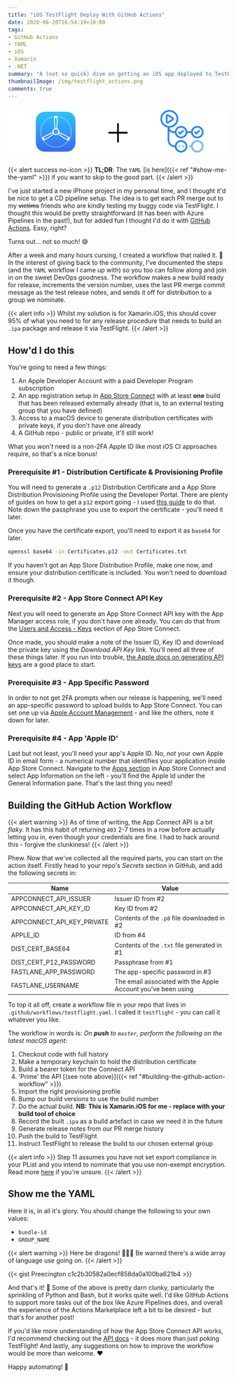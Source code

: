 ```yaml
---
title: "iOS TestFlight Deploy With GitHub Actions"
date: 2020-06-20T16:54:19+10:00
tags:
- GitHub Actions
- YAML
- iOS
- Xamarin
- .NET
summary: "A (not so quick) dive on getting an iOS app deployed to TestFlight using GitHub Actions"
thumbnailImage: /img/testflight_actions.png
comments: true
---
```

![TestFlight + Actions Header Image](/img/testflight_actions.png)

{{< alert success no-icon >}}
**TL;DR**: The `YAML` [is here]({{< ref "#show-me-the-yaml" >}}) if you want to skip to the good part.
{{< /alert >}}

I've just started a new iPhone project in my personal time, and I thought it'd be nice to get a CD pipeline setup. The idea is to get each PR merge out to my ~~victims~~ friends who are kindly testing my buggy code via TestFlight. I thought this would be pretty straightforward (it has been with Azure Pipelines in the past!), but for added fun I thought I'd do it with [GitHub Actions](https://github.com/features/actions). Easy, right?

Turns out... not so much! 😅

After a week and many hours cursing, I created a workflow that nailed it. 🎉 In the interest of giving back to the community, I've documented the steps (and the `YAML` workflow I came up with) so you too can follow along and join in on the sweet DevOps goodness. The workflow makes a new build ready for release, increments the version number, uses the last PR merge commit message as the test release notes, and sends it off for distribution to a group we nominate.

{{< alert info >}}
Whilst my solution is for Xamarin.iOS, this should cover 95% of what you need to for any release procedure that needs to build an `.ipa` package and release it via TestFlight.
{{< /alert >}}

## How'd I do this

You're going to need a few things:

1. An Apple Developer Account with a paid Developer Program subscription
2. An app registration setup in [App Store Connect](https://appstoreconnect.apple.com/) with at least **one** build that has been released externally already (that is, to an external testing group that you have defined)
3. Access to a macOS device to generate distribution certificates with private keys, if you don't have one already
4. A GitHub repo - public or private, it'll still work!

What you _won't_ need is a non-2FA Apple ID like most iOS CI approaches require, so that's a nice bonus!

### Prerequisite #1 - Distribution Certificate & Provisioning Profile

You will need to generate a `.p12` Distribution Certificate and a App Store Distribution Provisioning Profile using the Developer Portal. There are plenty of guides on how to get a `p12` export going - I used [this guide](https://support.magplus.com/hc/en-us/articles/203808748-iOS-Creating-a-Distribution-Certificate-and-p12-File) to do that. Note down the passphrase you use to export the certificate - you'll need it later.

Once you have the certificate export, you'll need to export it as `base64` for later.

```bash
openssl base64 -in Certificates.p12 -out Certificates.txt
```

If you haven't got an App Store Distribution Profile, make one now, and ensure your distribution certificate is included. You won't need to download it though.

### Prerequisite #2 - App Store Connect API Key

Next you will need to generate an App Store Connect API key with the App Manager access role, if you don't have one already. You can do that from the [Users and Access - Keys](https://appstoreconnect.apple.com/access/api) section of App Store Connect.

Once made, you should make a note of the Issuer ID, Key ID and download the private key using the _Download API Key_ link. You'll need all three of these things later. If you run into trouble, [the Apple docs on generating API keys](https://developer.apple.com/documentation/appstoreconnectapi/creating_api_keys_for_app_store_connect_api) are a good place to start.

### Prerequisite #3 - App Specific Password

In order to not get 2FA prompts when our release is happening, we'll need an app-specific password to upload builds to App Store Connect. You can set one up via [Apple Account Management](https://appleid.apple.com/account/manage) - and like the others, note it down for later.

### Prerequisite #4 - App 'Apple ID'

Last but not least, you'll need your app's Apple ID. No, _not_ your own Apple ID in email form - a numerical number that identifies your application inside App Store Connect. Navigate to the [Apps section](https://appstoreconnect.apple.com/apps/) in App Store Connect and select App Information on the left - you'll find the Apple Id under the General Information pane. That's the last thing you need!

## Building the GitHub Action Workflow

{{< alert warning >}}
As of time of writing, the App Connect API is a bit _flaky._ It has this habit of returning `403` 2-7 times in a row before actually letting you in, even though your credentials are fine. I had to hack around this - forgive the clunkiness!
{{< /alert >}}

Phew. Now that we've collected all the required parts, you can start on the action itself. Firstly head to your repo's _Secrets_ section in GitHub, and add the following secrets in:

**Name**|**Value**
-----|-----
APPCONNECT\_API\_ISSUER|Issuer ID from #2
APPCONNECT\_API\_KEY\_ID|Key ID from #2
APPCONNECT\_API\_KEY\_PRIVATE|Contents of the `.p8` file downloaded in #2
APPLE\_ID|ID from #4
DIST\_CERT\_BASE64|Contents of the `.txt` file generated in #1
DIST\_CERT\_P12\_PASSWORD|Passphrase from #1
FASTLANE\_APP\_PASSWORD|The app-specific password in #3
FASTLANE\_USERNAME|The email associated with the Apple Account you've been using

To top it all off, create a workflow file in your repo that lives in `.github/workflows/testflight.yaml`. I called it `testflight` - you can call it whatever you like.

The workflow in words is: _On **push** to `master`, perform the following on the latest macOS agent:_

1. Checkout code with full history
2. Make a temporary keychain to hold the distribution certificate
3. Build a bearer token for the Connect API
4. 'Prime' the API [(see note above)]({{< ref "#building-the-github-action-workflow" >}})
5. Import the right provisioning profile
6. Bump our build versions to use the build number
7. Do the actual build. **NB: This is Xamarin.iOS for me - replace with your build tool of choice**
8. Record the built `.ipa` as a build artefact in case we need it in the future
9. Generate release notes from our PR merge history
10. Push the build to TestFlight
11. Instruct TestFlight to release the build to our chosen external group

{{< alert info >}}
Step 11 assumes you have not set export compliance in your PList and you intend to nominate that you use non-exempt encryption. Read more [here](https://developer.apple.com/documentation/security/complying_with_encryption_export_regulations) if you're unsure.
{{< /alert >}}

## Show me the YAML

Here it is, in all it's glory. You should change the following to your own values:

* `bundle-id`
* `GROUP_NAME`

{{< alert warning >}}
Here be dragons! 🐉🐉🐉 Be warned there's a wide array of language use going on.
{{< /alert >}}

{{< gist Preecington c1c2b30582a0ecf858da0a100ba621b4 >}}

And that's it! 🎉 Some of the above is pretty darn clunky, particularly the sprinkling of Python and Bash, but it works quite well. I'd like GitHub Actions to support more tasks out of the box like Azure Pipelines does, and overall the experience of the Actions Marketplace left a bit to be desired - but that's for another post!

If you'd like more understanding of how the App Store Connect API works, I'd recommend checking out the [API docs](https://developer.apple.com/documentation/appstoreconnectapi) - it does more than just poking TestFlight! And lastly, any suggestions on how to improve the workflow would be more than welcome. ❤

Happy automating! 🚀
